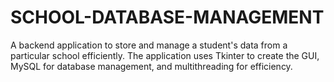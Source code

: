 # SCHOOL-DATABASE-MANAGEMENT
A backend application to store and manage a student's data from a particular school efficiently. The application uses Tkinter to create the GUI, MySQL for database management, and multithreading for efficiency.
